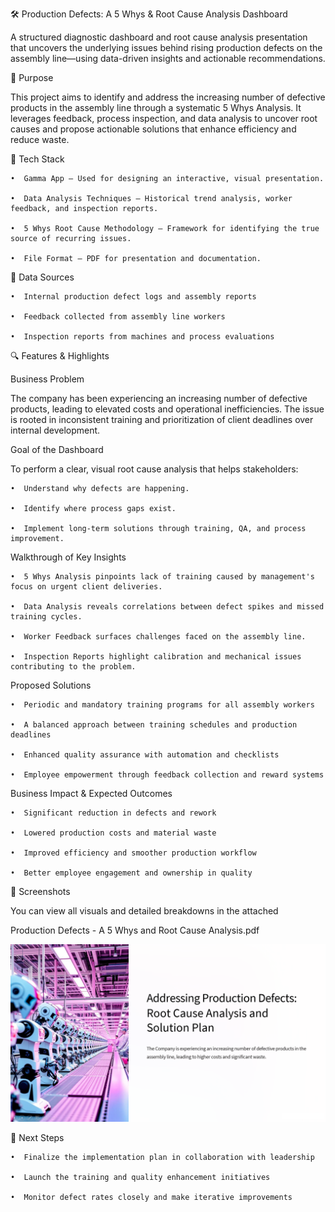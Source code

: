 🛠️ Production Defects: A 5 Whys & Root Cause Analysis Dashboard

  A structured diagnostic dashboard and root cause analysis presentation that uncovers the underlying issues behind rising production defects on the assembly line—using data-driven insights and actionable recommendations.

📌 Purpose

  This project aims to identify and address the increasing number of defective products in the assembly line through a systematic 5 Whys Analysis. It leverages feedback, process inspection, and data analysis to uncover root causes and propose actionable solutions that enhance efficiency and reduce waste.

🧰 Tech Stack

    •  Gamma App – Used for designing an interactive, visual presentation.

    •  Data Analysis Techniques – Historical trend analysis, worker feedback, and inspection reports.

    •  5 Whys Root Cause Methodology – Framework for identifying the true source of recurring issues.

    •  File Format – PDF for presentation and documentation.

📂 Data Sources

    •  Internal production defect logs and assembly reports

    •  Feedback collected from assembly line workers

    •  Inspection reports from machines and process evaluations

🔍 Features & Highlights

Business Problem

  The company has been experiencing an increasing number of defective products, leading to elevated costs and operational inefficiencies. The issue is rooted in inconsistent training and prioritization of client deadlines over internal development.

Goal of the Dashboard

To perform a clear, visual root cause analysis that helps stakeholders:

    •  Understand why defects are happening.

    •  Identify where process gaps exist.

    •  Implement long-term solutions through training, QA, and process improvement.

Walkthrough of Key Insights

    •  5 Whys Analysis pinpoints lack of training caused by management's focus on urgent client deliveries.

    •  Data Analysis reveals correlations between defect spikes and missed training cycles.

    •  Worker Feedback surfaces challenges faced on the assembly line.

    •  Inspection Reports highlight calibration and mechanical issues contributing to the problem.

Proposed Solutions

    •  Periodic and mandatory training programs for all assembly workers

    •  A balanced approach between training schedules and production deadlines

    •  Enhanced quality assurance with automation and checklists

    •  Employee empowerment through feedback collection and reward systems

Business Impact & Expected Outcomes

    •  Significant reduction in defects and rework

    •  Lowered production costs and material waste

    •  Improved efficiency and smoother production workflow

    •  Better employee engagement and ownership in quality

📸 Screenshots

  You can view all visuals and detailed breakdowns in the attached
  
  Production Defects - A 5 Whys and Root Cause Analysis.pdf

  ![image alt](https://github.com/MohanS-2009/RCA-Production-Defects/blob/main/Production%20Defects%20Root%20Cause%20Analysis.PNG)

🚀 Next Steps

    •  Finalize the implementation plan in collaboration with leadership

    •  Launch the training and quality enhancement initiatives

    •  Monitor defect rates closely and make iterative improvements



